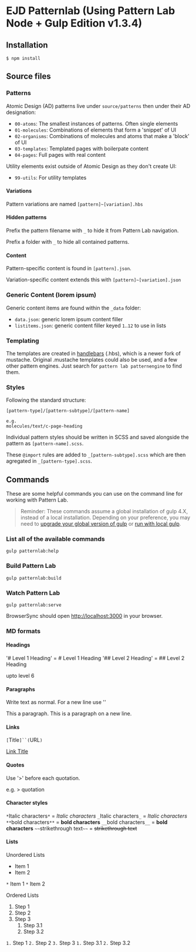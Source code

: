 # EJD Patternlab (Using Pattern Lab Node + Gulp Edition v1.3.4)

## Installation

    $ npm install

## Source files

### Patterns

Atomic Design (AD) patterns live under `source/patterns` then under their AD designation:

* `00-atoms`: The smallest instances of patterns. Often single elements
* `01-molecules`: Combinations of elements that form a 'snippet' of UI
* `02-organisms`: Combinations of molecules and atoms that make a 'block' of UI
* `03-templates`: Templated pages with boilerpate content
* `04-pages`: Full pages with real content

Utility elements exist outside of Atomic Design as they don't create UI:

* `99-utils`: For utility templates

#### Variations

Pattern variations are named `[pattern]~[variation].hbs`

#### Hidden patterns

Prefix the pattern filename with `_` to hide it from Pattern Lab navigation.

Prefix a folder with `_` to hide all contained patterns.

#### Content

Pattern-specific content is found in `[pattern].json`.

Variation-specific content extends this with `[pattern]~[variation].json`

### Generic Content (lorem ipsum)

Generic content items are found within the `_data` folder:

* `data.json`: generic lorem ipsum content filler
* `listitems.json`: generic content filler keyed `1`..`12` to use in lists

### Templating

The templates are created in [handlebars](http://handlebarsjs.com/) (.hbs), which is a newer fork of mustache.
Original .mustache templates could also be used, and a few other pattern engines. Just search for `pattern lab patternengine` to find them.

### Styles
Following the standard structure:

    [pattern-type]/[pattern-subtype]/[pattern-name]

    e.g.
    molecules/text/c-page-heading

Individual pattern styles should be written in SCSS and saved alongside the pattern as `[pattern-name].scss`.

These `@import` rules are added to `_[pattern-subtype].scss` which are then agregated in `_[pattern-type].scss`.

## Commands

These are some helpful commands you can use on the command line for working with Pattern Lab.

> Reminder: These commands assume a global installation of gulp 4.X, instead of a local installation. Depending on your preference, you may need to [upgrade your global version of gulp](https://github.com/pattern-lab/edition-node-gulp/wiki/Updating-to-Gulp-4) or [run with local gulp](https://github.com/pattern-lab/patternlab-node/wiki/Running-with-Local-Gulp-Instead-of-Global-Gulp).

### List all of the available commands

    gulp patternlab:help

### Build Pattern Lab

    gulp patternlab:build

### Watch Pattern Lab

    gulp patternlab:serve

BrowserSync should open [http://localhost:3000](http://localhost:3000) in your browser.

### MD formats

#### Headings

'# Level 1 Heading' = # Level 1 Heading <return>
'## Level 2 Heading' = ## Level 2 Heading

upto level 6 

#### Paragraphs

Write text as normal. For a new line use '<return>'

This a paragraph. <return> This is a paragraph on a new line.

#### Links

`[`Title`]``(`URL`)` 

[Link Title](http://www.google.co.uk)

#### Quotes

Use '>' before each quotation.

e.g. > quotation

#### Character styles

`*`Italic characters`*` = *Italic characters* 
`_`Italic characters`_` = _Italic characters_
`**`bold characters`**` = **bold characters**
`__`bold characters`__` = __bold characters__
`~~`strikethrough text`~~` = ~~strikethrough text~~

#### Lists

Unordered Lists

* Item 1
* Item 2

`*` Item 1
`*` Item 2

Ordered Lists

1. Step 1
2. Step 2
3. Step 3
	1. Step 3.1
	2. Step 3.2

`1.` Step 1
`2.` Step 2
`3.` Step 3
	`1.` Step 3.1
	`2.` Step 3.2